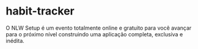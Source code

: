 # habit-tracker
O NLW  Setup é um evento totalmente online e gratuito para você avançar para o próximo nível construindo uma aplicação completa, exclusiva e inédita.
